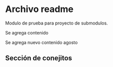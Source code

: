 # Archivo readme

Modulo de prueba para proyecto de submodulos.

Se agrega contenido

Se agrega nuevo contenido agosto

## Sección de conejitos
